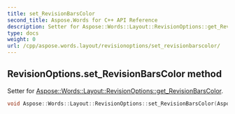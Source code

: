 ```yaml
---
title: set_RevisionBarsColor
second_title: Aspose.Words for C++ API Reference
description: Setter for Aspose::Words::Layout::RevisionOptions::get_RevisionBarsColor. 
type: docs
weight: 0
url: /cpp/aspose.words.layout/revisionoptions/set_revisionbarscolor/
---
```

## RevisionOptions.set_RevisionBarsColor method


Setter for [Aspose::Words::Layout::RevisionOptions::get_RevisionBarsColor](./get_revisionbarscolor/).

```cpp
void Aspose::Words::Layout::RevisionOptions::set_RevisionBarsColor(Aspose::Words::Layout::RevisionColor value)
```

